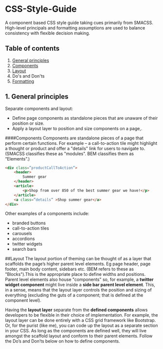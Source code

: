 # CSS-Style-Guide
A component based CSS style guide taking cues primarily from SMACSS. High-level principals and formatting assumptions are used to balance consistency with flexible decision making. 

## Table of contents
1. [General principles](#general-principles)
  1. [Components](#Components)
  2. [Layout](#Layout)
2. Do's and Don'ts
3. [Formatting](#Format)


<a name="general-principles"></a>
## 1. General principles
Separate components and layout: 
* Define page components as standalone pieces that are unaware of their position or size. 
* Apply a layout layer to position and size components on a page,.

<a name="Components"></a>
####Components
Components are standalone pieces of a page that perform certain functions. For example – a call-to-action tile might highlight a thought or product and offer a "details" link for users to navigate to. (SMACSS classifies these as "modules". BEM classifies them as “Elements”.) 

```html
<div class=”productCallToAction”>
	<header>
		Summer gear
	</header>
	<article>
		<p>Shop from over 850 of the best summer gear we have!</p>
	</article>
	<a class=”details” >Shop summer gear</a> 
</div>
```

Other examples of a components include:
* branded buttons
* call-to-action tiles 
* carousels 
* accordions 
* twitter widgets 
* search bars

<a name="Layout"></a>
##Layout 
The layout portion of theming can be thought of as a layer that scaffolds the page’s higher parent level elements. Eg page header, page footer, main body content, sidebars etc.  (BEM refers to these as "Blocks").This is the appropriate place to define widths and positions.  Parent level elements also house "components" so, for example, a **twitter widget component** might live inside a **side bar parent level element**. This, in a sense, means that the layout layer controls the position and sizing of everything (excluding the guts of a component; that is defined at the component level).

Having the **layout layer** separate from the **defined components** allows developers to be flexible in their choice of implementation. For example, the layout layer can be done entirely with a CSS grid framework like Bootstrap. Or, for the purist (like me), you can code up the layout as a separate section in your CSS.  As long as the components are defined well, they will live amongst the scaffold layout and conform to their parent elements. Follow the Do’s and Don’ts below on how to define components. 






